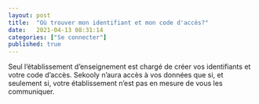 ```yaml
---
layout: post
title:  "Où trouver mon identifiant et mon code d'accès?"
date:   2021-04-13 08:31:14
categories: ["Se connecter"]
published: true
---
```


Seul l’établissement d’enseignement est chargé de créer vos identifiants et votre code d’accès. Sekooly n’aura accès à vos données que si, et seulement si, votre établissement n’est pas en mesure de vous les communiquer.

